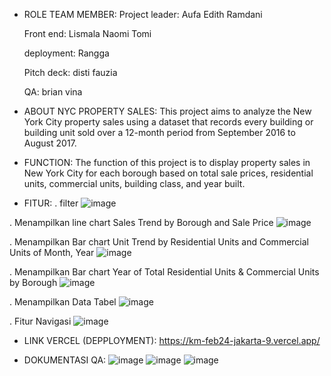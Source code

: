 - ROLE TEAM MEMBER:
    Project leader:
    Aufa Edith Ramdani

    Front end:
    Lismala
    Naomi
    Tomi

    deployment:
    Rangga

    Pitch deck:
    disti
    fauzia

    QA:
    brian
    vina 

- ABOUT NYC PROPERTY SALES:
This project aims to analyze the New York City property sales using a dataset that records every building or building unit sold over a 12-month period from September 2016 to August 2017.

- FUNCTION:
The function of this project is to display property sales in New York City for each borough based on total sale prices, residential units, commercial units, building class, and year built.

- FITUR:
. filter
![image](https://github.com/Jakarta-9/km-feb24-jakarta-9/assets/168116790/bd00c658-8f61-4b03-824c-a2d1aa251e88)

. Menampilkan line chart Sales Trend by Borough and Sale Price
![image](https://github.com/Jakarta-9/km-feb24-jakarta-9/assets/168116790/3b09f8a2-2f88-416c-8fe8-30d269128df1)


. Menampilkan Bar chart Unit Trend by Residential Units and Commercial Units of Month, Year
![image](https://github.com/Jakarta-9/km-feb24-jakarta-9/assets/168116790/d2e53ffa-a4f6-46f8-ab2f-2b116c30089c)

. Menampilkan Bar chart Year of Total Residential Units & Commercial Units by Borough
![image](https://github.com/Jakarta-9/km-feb24-jakarta-9/assets/168116790/59a05630-89cc-422e-8411-e3f70d2ffb37)

. Menampilkan Data Tabel
![image](https://github.com/Jakarta-9/km-feb24-jakarta-9/assets/168116790/344be961-0919-4d9a-b56d-9113de26bd52)

. Fitur Navigasi
![image](https://github.com/Jakarta-9/km-feb24-jakarta-9/assets/168116790/d7487f1b-3dab-403e-818a-a5b927777e53)

- LINK VERCEL (DEPPLOYMENT):
https://km-feb24-jakarta-9.vercel.app/

- DOKUMENTASI QA:
![image](https://github.com/Jakarta-9/km-feb24-jakarta-9/assets/168116790/154f509d-89b2-4cec-bb45-bcc3a3c59960)
![image](https://github.com/Jakarta-9/km-feb24-jakarta-9/assets/168116790/29df429d-c5db-4bd4-9b98-887a7675a091)
![image](https://github.com/Jakarta-9/km-feb24-jakarta-9/assets/168116790/26af4ffb-e360-4026-818f-d467c5a44b18)
